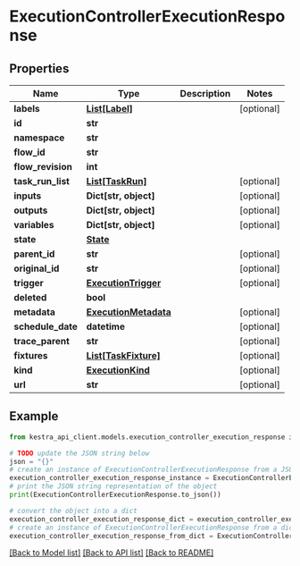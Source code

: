 # ExecutionControllerExecutionResponse


## Properties

Name | Type | Description | Notes
------------ | ------------- | ------------- | -------------
**labels** | [**List[Label]**](Label.md) |  | [optional] 
**id** | **str** |  | 
**namespace** | **str** |  | 
**flow_id** | **str** |  | 
**flow_revision** | **int** |  | 
**task_run_list** | [**List[TaskRun]**](TaskRun.md) |  | [optional] 
**inputs** | **Dict[str, object]** |  | [optional] 
**outputs** | **Dict[str, object]** |  | [optional] 
**variables** | **Dict[str, object]** |  | [optional] 
**state** | [**State**](State.md) |  | 
**parent_id** | **str** |  | [optional] 
**original_id** | **str** |  | [optional] 
**trigger** | [**ExecutionTrigger**](ExecutionTrigger.md) |  | [optional] 
**deleted** | **bool** |  | 
**metadata** | [**ExecutionMetadata**](ExecutionMetadata.md) |  | [optional] 
**schedule_date** | **datetime** |  | [optional] 
**trace_parent** | **str** |  | [optional] 
**fixtures** | [**List[TaskFixture]**](TaskFixture.md) |  | [optional] 
**kind** | [**ExecutionKind**](ExecutionKind.md) |  | [optional] 
**url** | **str** |  | [optional] 

## Example

```python
from kestra_api_client.models.execution_controller_execution_response import ExecutionControllerExecutionResponse

# TODO update the JSON string below
json = "{}"
# create an instance of ExecutionControllerExecutionResponse from a JSON string
execution_controller_execution_response_instance = ExecutionControllerExecutionResponse.from_json(json)
# print the JSON string representation of the object
print(ExecutionControllerExecutionResponse.to_json())

# convert the object into a dict
execution_controller_execution_response_dict = execution_controller_execution_response_instance.to_dict()
# create an instance of ExecutionControllerExecutionResponse from a dict
execution_controller_execution_response_from_dict = ExecutionControllerExecutionResponse.from_dict(execution_controller_execution_response_dict)
```
[[Back to Model list]](../README.md#documentation-for-models) [[Back to API list]](../README.md#documentation-for-api-endpoints) [[Back to README]](../README.md)


